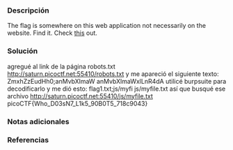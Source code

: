 ### Descripción 
The flag is somewhere on this web application not necessarily on the website. Find it. Check [this](http://saturn.picoctf.net:57231/) out.
### Solución 
agregué al link de la página robots.txt 
http://saturn.picoctf.net:55410/robots.txt
y me apareció el siguiente texto: ZmxhZzEudHh0;anMvbXlmaW
anMvbXlmaWxlLnR4dA
utilicé burpsuite para decodificarlo y me dió esto: flag1.txt;js/myfi
js/myfile.txt
así que busqué ese archivo
http://saturn.picoctf.net:55410/js/myfile.txt
picoCTF{Who_D03sN7_L1k5_90B0T5_718c9043}
### Notas adicionales
### Referencias